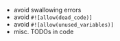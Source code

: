 * avoid swallowing errors
* avoid `#![allow(dead_code)]`
* avoid `#![allow(unused_variables)]`
* misc. TODOs in code
